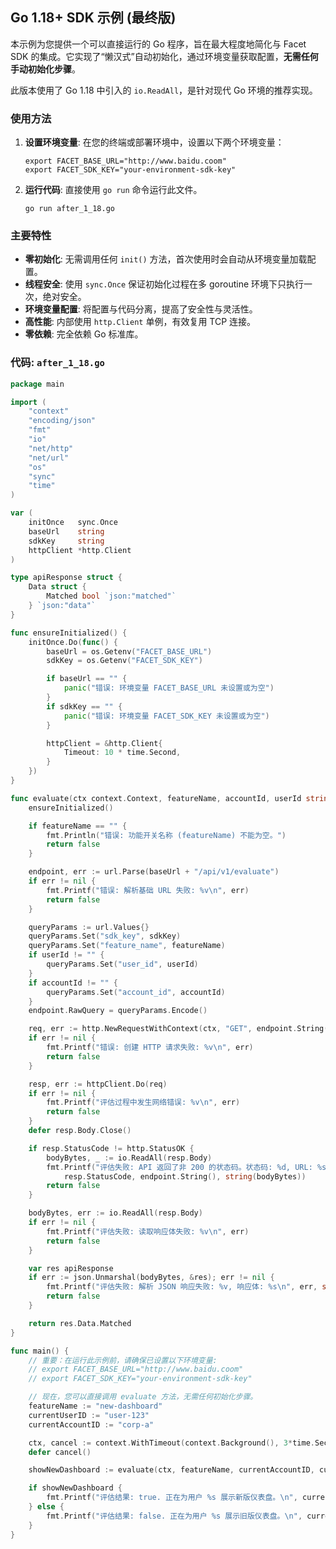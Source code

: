 ## Go 1.18+ SDK 示例 (最终版)

本示例为您提供一个可以直接运行的 Go 程序，旨在最大程度地简化与 Facet SDK 的集成。它实现了“懒汉式”自动初始化，通过环境变量获取配置，**无需任何手动初始化步骤**。

此版本使用了 Go 1.18 中引入的 `io.ReadAll`，是针对现代 Go 环境的推荐实现。

### 使用方法

1.  **设置环境变量**: 在您的终端或部署环境中，设置以下两个环境变量：
    ```shell
    export FACET_BASE_URL="http://www.baidu.coom"
    export FACET_SDK_KEY="your-environment-sdk-key"
    ```

2.  **运行代码**: 直接使用 `go run` 命令运行此文件。
    ```shell
    go run after_1_18.go
    ```

### 主要特性

- **零初始化**: 无需调用任何 `init()` 方法，首次使用时会自动从环境变量加载配置。
- **线程安全**: 使用 `sync.Once` 保证初始化过程在多 goroutine 环境下只执行一次，绝对安全。
- **环境变量配置**: 将配置与代码分离，提高了安全性与灵活性。
- **高性能**: 内部使用 `http.Client` 单例，有效复用 TCP 连接。
- **零依赖**: 完全依赖 Go 标准库。

### 代码: `after_1_18.go`

```go
package main

import (
	"context"
	"encoding/json"
	"fmt"
	"io"
	"net/http"
	"net/url"
	"os"
	"sync"
	"time"
)

var (
	initOnce   sync.Once
	baseUrl    string
	sdkKey     string
	httpClient *http.Client
)

type apiResponse struct {
	Data struct {
		Matched bool `json:"matched"`
	} `json:"data"`
}

func ensureInitialized() {
	initOnce.Do(func() {
		baseUrl = os.Getenv("FACET_BASE_URL")
		sdkKey = os.Getenv("FACET_SDK_KEY")

		if baseUrl == "" {
			panic("错误: 环境变量 FACET_BASE_URL 未设置或为空")
		}
		if sdkKey == "" {
			panic("错误: 环境变量 FACET_SDK_KEY 未设置或为空")
		}

		httpClient = &http.Client{
			Timeout: 10 * time.Second,
		}
	})
}

func evaluate(ctx context.Context, featureName, accountId, userId string) bool {
	ensureInitialized()

	if featureName == "" {
		fmt.Println("错误: 功能开关名称 (featureName) 不能为空。")
		return false
	}

	endpoint, err := url.Parse(baseUrl + "/api/v1/evaluate")
	if err != nil {
		fmt.Printf("错误: 解析基础 URL 失败: %v\n", err)
		return false
	}

	queryParams := url.Values{}
	queryParams.Set("sdk_key", sdkKey)
	queryParams.Set("feature_name", featureName)
	if userId != "" {
		queryParams.Set("user_id", userId)
	}
	if accountId != "" {
		queryParams.Set("account_id", accountId)
	}
	endpoint.RawQuery = queryParams.Encode()

	req, err := http.NewRequestWithContext(ctx, "GET", endpoint.String(), nil)
	if err != nil {
		fmt.Printf("错误: 创建 HTTP 请求失败: %v\n", err)
		return false
	}

	resp, err := httpClient.Do(req)
	if err != nil {
		fmt.Printf("评估过程中发生网络错误: %v\n", err)
		return false
	}
	defer resp.Body.Close()

	if resp.StatusCode != http.StatusOK {
		bodyBytes, _ := io.ReadAll(resp.Body)
		fmt.Printf("评估失败: API 返回了非 200 的状态码。状态码: %d, URL: %s, 响应体: %s\n",
			resp.StatusCode, endpoint.String(), string(bodyBytes))
		return false
	}

	bodyBytes, err := io.ReadAll(resp.Body)
	if err != nil {
		fmt.Printf("评估失败: 读取响应体失败: %v\n", err)
		return false
	}

	var res apiResponse
	if err := json.Unmarshal(bodyBytes, &res); err != nil {
		fmt.Printf("评估失败: 解析 JSON 响应失败: %v, 响应体: %s\n", err, string(bodyBytes))
		return false
	}

	return res.Data.Matched
}

func main() {
	// 重要：在运行此示例前，请确保已设置以下环境变量:
	// export FACET_BASE_URL="http://www.baidu.coom"
	// export FACET_SDK_KEY="your-environment-sdk-key"

	// 现在，您可以直接调用 evaluate 方法，无需任何初始化步骤。
	featureName := "new-dashboard"
	currentUserID := "user-123"
	currentAccountID := "corp-a"

	ctx, cancel := context.WithTimeout(context.Background(), 3*time.Second)
	defer cancel()

	showNewDashboard := evaluate(ctx, featureName, currentAccountID, currentUserID)

	if showNewDashboard {
		fmt.Printf("评估结果: true. 正在为用户 %s 展示新版仪表盘。\n", currentUserID)
	} else {
		fmt.Printf("评估结果: false. 正在为用户 %s 展示旧版仪表盘。\n", currentUserID)
	}
}
```
